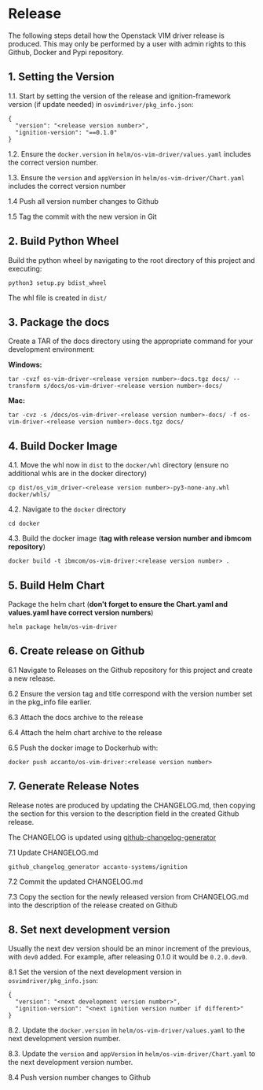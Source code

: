# Release

The following steps detail how the Openstack VIM driver release is produced. This may only be performed by a user with admin rights to this Github, Docker and Pypi repository.

## 1. Setting the Version

1.1. Start by setting the version of the release and ignition-framework version (if update needed) in `osvimdriver/pkg_info.json`:

```
{
  "version": "<release version number>",
  "ignition-version": "==0.1.0"
}
```

1.2. Ensure the `docker.version` in `helm/os-vim-driver/values.yaml` includes the correct version number.

1.3. Ensure the `version` and `appVersion` in `helm/os-vim-driver/Chart.yaml` includes the correct version number

1.4 Push all version number changes to Github

1.5 Tag the commit with the new version in Git

## 2. Build Python Wheel

Build the python wheel by navigating to the root directory of this project and executing:

```
python3 setup.py bdist_wheel
```

The whl file is created in `dist/`

## 3. Package the docs

Create a TAR of the docs directory using the appropriate command for your development environment:

**Windows:**
```
tar -cvzf os-vim-driver-<release version number>-docs.tgz docs/ --transform s/docs/os-vim-driver-<release version number>-docs/
```
**Mac:**
```
tar -cvz -s /docs/os-vim-driver-<release version number>-docs/ -f os-vim-driver-<release version number>-docs.tgz docs/
```

## 4. Build Docker Image

4.1. Move the whl now in `dist` to the `docker/whl` directory (ensure no additional whls are in the docker directory)

```
cp dist/os_vim_driver-<release version number>-py3-none-any.whl docker/whls/
```

4.2. Navigate to the `docker` directory

```
cd docker
```

4.3. Build the docker image (**tag with release version number and ibmcom repository**)

```
docker build -t ibmcom/os-vim-driver:<release version number> .
```

## 5. Build Helm Chart

Package the helm chart (**don't forget to ensure the Chart.yaml and values.yaml have correct version numbers**)

```
helm package helm/os-vim-driver
```

## 6. Create release on Github

6.1 Navigate to Releases on the Github repository for this project and create a new release.

6.2 Ensure the version tag and title correspond with the version number set in the pkg_info file earlier.

6.3 Attach the docs archive to the release

6.4 Attach the helm chart archive to the release

6.5 Push the docker image to Dockerhub with:

```
docker push accanto/os-vim-driver:<release version number>
```

## 7. Generate Release Notes

Release notes are produced by updating the CHANGELOG.md, then copying the section for this version to the description field in the created Github release.

The CHANGELOG is updated using [github-changelog-generator](https://github.com/github-changelog-generator/github-changelog-generator#why-should-i-care)

7.1 Update CHANGELOG.md

```
github_changelog_generator accanto-systems/ignition
```

7.2 Commit the updated CHANGELOG.md

7.3 Copy the section for the newly released version from CHANGELOG.md into the description of the release created on Github

## 8. Set next development version

Usually the next dev version should be an minor increment of the previous, with `dev0` added. For example, after releasing 0.1.0 it would be `0.2.0.dev0`.

8.1 Set the version of the next development version in `osvimdriver/pkg_info.json`:

```
{
  "version": "<next development version number>",
  "ignition-version": "<next ignition version number if different>"
}
```

8.2. Update the `docker.version` in `helm/os-vim-driver/values.yaml` to the next development version number.

8.3. Update the `version` and `appVersion` in `helm/os-vim-driver/Chart.yaml` to the next development version number.

8.4 Push version number changes to Github
